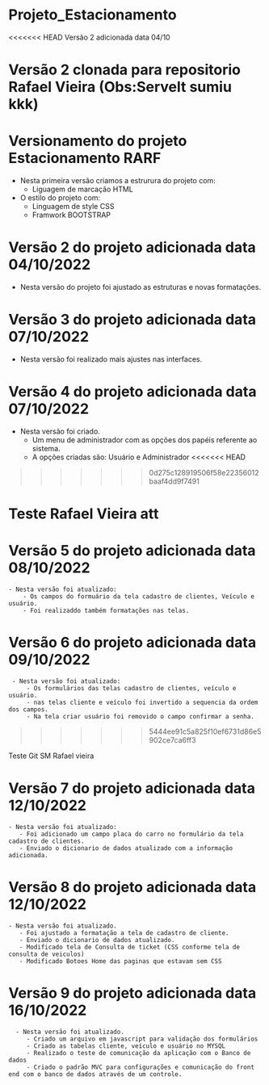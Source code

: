 # Projeto_Estacionamento

<<<<<<< HEAD
Versão 2 adicionada data 04/10

Versão 2 clonada para repositorio Rafael Vieira
(Obs:Servelt sumiu kkk)
=======
# Versionamento do projeto Estacionamento RARF

  - Nesta primeira versão criamos
    a estrurura do projeto com:
      - Liguagem de marcação HTML
  - O estilo do projeto com:  
      - Linguagem de style CSS
      - Framwork BOOTSTRAP
   
# Versão 2 do projeto adicionada data 04/10/2022

   - Nesta versão do projeto foi ajustado as estruturas e novas formatações.
  
# Versão 3 do projeto adicionada data 07/10/2022

   - Nesta versão foi realizado mais ajustes nas interfaces.
   
# Versão 4 do projeto adicionada data 07/10/2022

   - Nesta versão foi criado.
       - Um menu de administrador com as opções dos papéis referente ao sistema.
       - A opções criadas são: Usuário e Administrador
<<<<<<< HEAD
>>>>>>> 0d275c128919506f58e22356012baaf4dd9f7491


Teste Rafael Vieira
att 
=======
       
# Versão 5 do projeto adicionada data 08/10/2022   
    
    - Nesta versão foi atualizado:
        - Os campos do formuário da tela cadastro de clientes, Veículo e usuário.
        - Foi realizaddo também formatações nas telas.
        
 # Versão 6 do projeto adicionada data 09/10/2022     
     
     - Nesta versão foi atualizado:
         - Os formulários das telas cadastro de clientes, veículo e usuário.
         - nas telas cliente e veículo foi invertido a sequencia da ordem dos campos.
         - Na tela criar usuário foi removido o campo confirmar a senha.
        
>>>>>>> 5444ee91c5a825f10ef6731d86e5902ce7ca6ff3

Teste Git SM Rafael vieira

 # Versão 7 do projeto adicionada data 12/10/2022  
    - Nesta versão foi atualizado:
       - Foi adicionado um campo placa do carro no formulário da tela cadastro de clientes.
       - Enviado o dicionario de dados atualizado com a informação adicionada.
       
 # Versão 8 do projeto adicionada data 12/10/2022
    - Nesta versão foi atualizado.
       - Foi ajustado a formatação a tela de cadastro de cliente.
       - Enviado o dicionario de dados atualizado.
       - Modificado tela de Consulta de ticket (CSS conforme tela de consulta de veiculos)
       - Modificado Botoes Home das paginas que estavam sem CSS 
       
       
  # Versão 9 do projeto adicionada data 16/10/2022
      - Nesta versão foi atualizado.
         - Criado um arquivo em javascript para validação dos formulários
         - Criado as tabelas cliente, veículo e usuário no MYSQL
         - Realizado o teste de comunicação da aplicação com o Banco de dados
         - Criado o padrão MVC para configurações e comunicação do front end com o banco de dados através de um controle.
         
    
